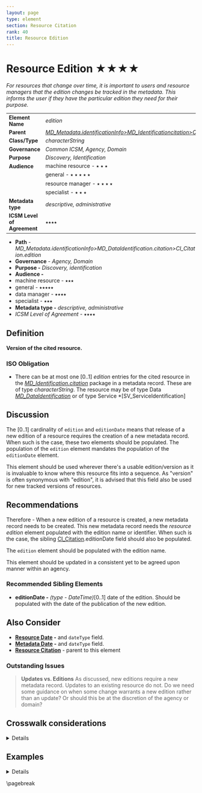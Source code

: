 ```yaml
---
layout: page
type: element
section: Resource Citation
rank: 40
title: Resource Edition
---
```

# Resource Edition ★★★★
*For resources that change over time, it is important to users and resource managers that the edition changes be tracked in the metadata. This informs the user if they have the particular edition they need for their purpose.*

| | |
| --- | --- |
| **Element Name** | *edition* |
| **Parent** | *[MD_Metadata.identificationInfo>MD_Identificationcitation>CI_Citation](./ResourceCitation)* |
| **Class/Type** | *characterString* |
| **Governance** | *Common ICSM, Agency, Domain* |
| **Purpose** | *Discovery, Identification* |
| **Audience** | machine resource - ⭑ ⭑ ⭑ |
| | general - ⭑ ⭑ ⭑ ⭑ ⭑ |
| | resource manager - ⭑ ⭑ ⭑ ⭑|
| | specialist - ⭑ ⭑ ⭑ |
| **Metadata type** | *descriptive, administrative* |
| **ICSM Level of Agreement** | ⭑⭑⭑⭑ |

- **Path** - *MD_Metadata.identificationInfo>MD_DataIdentification.citation>CI_Citation.edition*
- **Governance** - *Agency, Domain*
- **Purpose -** *Discovery, identification*
- **Audience -**
 - machine resource - ⭑⭑⭑
 - general - ⭑⭑⭑⭑⭑
 - data manager - ⭑⭑⭑⭑
 - specialist - ⭑⭑⭑
- **Metadata type -** *descriptive, administrative*
- *ICSM Level of Agreement* - ⭑⭑⭑⭑

## Definition
**Version of the cited resource.**

### ISO Obligation

- There can be at most one [0..1] *edition* entries for the cited resource in the *[MD_Identification.citation](./ResourceCitation)* package in a metadata record. These are of type *characterString*. The resource may be of type Data *[MD_DataIdentification](./class-MD_DataIdentification)* or of type Service *[SV_ServiceIdentification]

## Discussion

The [0..1] cardinality of `edition` and `editionDate` means that release of a new edition of a resource requires the creation of a new metadata record. When such is the case, these two elements should be populated. The population of the `edition` element mandates the population of the `editionDate` element.

This element should be used wherever there's a usable edition/version as it is invaluable to know where this resource fits into a sequence. As "version" is often synonymous with "edition", it is advised that this field also be used for new tracked versions of resources.

## Recommendations

Therefore - When a new edition of a resource is created, a new metadata record needs to be created. This new metadata record needs the *resource edition* element populated with the edition name or identifier. When such is the case, the sibling [CI_Citation](./class-CI_Citation).editionDate field should also be populated.

The `edition` element should be populated with the edition name.

This element should be updated in a consistent yet to be agreed upon manner within an agency.

### Recommended Sibling Elements

- **editionDate -** *(type - DateTime)*[0..1] date of the edition. Should be populated with the date of the publication of the new edition.

## Also Consider

- **[Resource Date](./ResourceDate) -** and `dateType` field.
- **[Metadata Date](./MetadataDate) -** and `dateType` field.
- **[Resource Citation](./ResourceCitation)** - parent to this element

### Outstanding Issues

> **Updates vs. Editions**
As discussed, new editions require a new metadata record. Updates to an existing resource do not. Do we need some guidance on when some change warrants a new edition rather than an update? Or should this be at the discretion of the agency or domain?

## Crosswalk considerations

<details>

### DCAT

Maps to `dct:confirmsTo`

### RIF-CS

Maps to `Version`

</details>



## Examples

<details>

### XML
```
</mdb:MD_Metadata>
....
  <mdb:identificationInfo>
   <mri:MD_DataIdentification>
     <mri:citation>
      <cit:CI_Citation>
      ....
       <cit:edition>
         <gco:CharacterString>2nd new and improved edition
         </gco:CharacterString>
        </cit:edition>
        <cit:editionDate>
         <gco:Date>2019-06-11</gco:Date>
        </cit:editionDate>
        ....
      </cit:CI_Citation>
     </mri:citation>
     ....
   </mri:MD_DataIdentification>
  </mdb:identificationInfo>
....
</mdb:MD_Metadata>
```

### UML diagrams
Recommended elements highlighted in Yellow

![edition](../images/ResourceEditionUML.png)

</details>

\pagebreak
